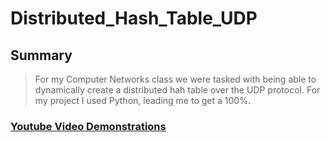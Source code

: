 # Distributed_Hash_Table_UDP

## Summary
> For my Computer Networks class we were tasked with being able to dynamically create a distributed hah table over the UDP protocol.
> For my project I used Python, leading me to get a 100%.
### [Youtube Video Demonstrations](https://www.youtube.com/watch?v=ecs4UbKJFPk&t=1051s)
